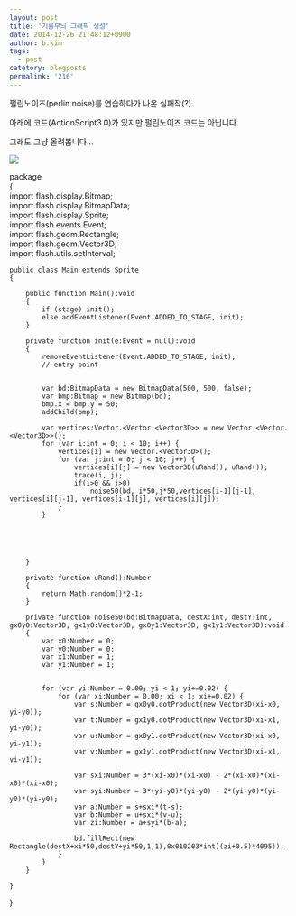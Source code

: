 ```yaml
---
layout: post
title: '기름무늬 그래픽 생성'
date: 2014-12-26 21:48:12+0900
author: b.kim
tags:
  - post
catetory: blogposts
permalink: '216'
---
```



  

  

펄린노이즈(perlin noise)를 연습하다가 나온 실패작(?).

아래에 코드(ActionScript3.0)가 있지만 펄린노이즈 코드는 아닙니다.

그래도 그냥 올려봅니다...  

  

  

  

![](https://raw.githubusercontent.com/tibyte/blog-res/master/legacy/216/0.png)

  

  

  

package  
{  
    import flash.display.Bitmap;  
    import flash.display.BitmapData;  
    import flash.display.Sprite;  
    import flash.events.Event;  
    import flash.geom.Rectangle;  
    import flash.geom.Vector3D;  
    import flash.utils.setInterval;  
      
      
    public class Main extends Sprite   
    {  
          
        public function Main():void   
        {  
            if (stage) init();  
            else addEventListener(Event.ADDED_TO_STAGE, init);  
        }  
          
        private function init(e:Event = null):void   
        {  
            removeEventListener(Event.ADDED_TO_STAGE, init);  
            // entry point  
              
      
            var bd:BitmapData = new BitmapData(500, 500, false);  
            var bmp:Bitmap = new Bitmap(bd);      
            bmp.x = bmp.y = 50;  
            addChild(bmp);  
              
            var vertices:Vector.<Vector.<Vector3D>> = new Vector.<Vector.<Vector3D>>();  
            for (var i:int = 0; i < 10; i++) {  
                vertices[i] = new Vector.<Vector3D>();  
                for (var j:int = 0; j < 10; j++) {  
                    vertices[i][j] = new Vector3D(uRand(), uRand());  
                    trace(i, j);  
                    if(i>0 && j>0)  
                        noise50(bd, i*50,j*50,vertices[i-1][j-1], vertices[i][j-1], vertices[i-1][j], vertices[i][j]);  
                }  
            }  
                  
  
              
              
          
        }  
          
        private function uRand():Number  
        {  
            return Math.random()*2-1;  
        }  
          
        private function noise50(bd:BitmapData, destX:int, destY:int, gx0y0:Vector3D, gx1y0:Vector3D, gx0y1:Vector3D, gx1y1:Vector3D):void  
        {  
            var x0:Number = 0;  
            var y0:Number = 0;  
            var x1:Number = 1;  
            var y1:Number = 1;      
  
              
            for (var yi:Number = 0.00; yi < 1; yi+=0.02) {  
                for (var xi:Number = 0.00; xi < 1; xi+=0.02) {  
                    var s:Number = gx0y0.dotProduct(new Vector3D(xi-x0, yi-y0));  
                    var t:Number = gx1y0.dotProduct(new Vector3D(xi-x1, yi-y0));  
                    var u:Number = gx0y1.dotProduct(new Vector3D(xi-x0, yi-y1));  
                    var v:Number = gx1y1.dotProduct(new Vector3D(xi-x1, yi-y1));  
                      
                    var sxi:Number = 3*(xi-x0)*(xi-x0) - 2*(xi-x0)*(xi-x0)*(xi-x0);  
                    var syi:Number = 3*(yi-y0)*(yi-y0) - 2*(yi-y0)*(yi-y0)*(yi-y0);                      
                    var a:Number = s+sxi*(t-s);  
                    var b:Number = u+sxi*(v-u);                      
                    var zi:Number = a+syi*(b-a);  
                      
                    bd.fillRect(new Rectangle(destX+xi*50,destY+yi*50,1,1),0x010203*int((zi+0.5)*4095));  
                }  
            }  
        }  
          
    }  
      
}  


